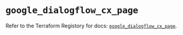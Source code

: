 # `google_dialogflow_cx_page`

Refer to the Terraform Registory for docs: [`google_dialogflow_cx_page`](https://www.terraform.io/docs/providers/google-beta/r/google_dialogflow_cx_page).
